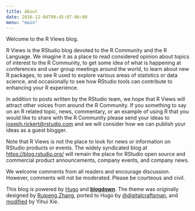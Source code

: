 ```yaml
---
title: About
date: 2016-12-04T00:45:07-06:00
menu: "main"
---
```


Welcome to the R Views blog.

R Views is the RStudio blog devoted to the R Community and the R Language. We imagine it as a place to read considered opinion about topics of interest to the R Community, to get some idea of what is happening at conferences and user group meetings around the world, to learn about new R packages, to see R used to explore various areas of statistics or data science, and occasionally to see how RStudio tools can contribute to enhancing your R experience.

In addition to posts written by the RStudio team, we hope that R Views will attract other voices from around the R Community. If you something to say on an R related topic, news, commentary, or an example of using R that you would like to share with the R Community please send your ideas to [joseph.rickert@rstudio.com](mailto:joseph.rickert@rstudio.com) and we will consider how we can publish your ideas as a guest blogger.

Note that R Views is not the place to look for news or information on RStudio products or events. The widely syndicated blog at https://blog.rstudio.org/ will remain the place for RStudio open source and commercial product announcements, company events, and company news.

We welcome comments from all readers and encourage discussion. However, comments will not be moderated. Please be courteous and civil.

This blog is powered by [Hugo](https://gohugo.io) and [**blogdown**](https://github.com/rstudio/blogdown). The theme was originally designed by [Ruipeng Zhang](http://github.com/ppoffice), ported to Hugo by [@digitalcraftsman](https://github.com/digitalcraftsman/hugo-icarus-theme), and [modified](https://github.com/yihui/hugo-icarus-theme) by Yihui Xie.
